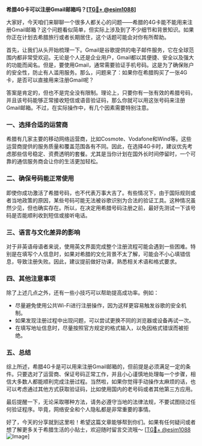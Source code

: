 **希腊4G卡可以注册Gmail邮箱吗？[[TG💪+ @esim1088](https://t.me/s/esim1088)]**

大家好，今天咱们来聊聊一个很多人都关心的问题——希腊的4G卡能不能用来注册Gmail邮箱？这个问题看似简单，但实际上涉及到了不少细节和背景知识。如果你正在计划去希腊旅行或者长期居住，这个话题可能会对你有所帮助。

首先，让我们从头开始梳理一下。Gmail是谷歌提供的电子邮件服务，它在全球范围内都非常受欢迎。无论是个人还是企业用户，Gmail都以其便捷、安全以及强大的功能而闻名。但是，要使用Gmail，通常需要验证手机号码。这是为了确保账户的安全性，防止有人滥用服务。那么，问题来了：如果你在希腊购买了一张4G卡，是否可以直接用来注册Gmail呢？

答案是肯定的，但也不是完全没有限制。理论上，只要你有一张有效的希腊号码，并且该号码能够正常接收短信或语音验证码，那么你就可以用这张号码来注册Gmail邮箱。不过，在实际操作中，有几个因素需要特别注意。

### 一、选择合适的运营商

希腊有几家主要的移动网络运营商，比如Cosmote、Vodafone和Wind等。这些运营商提供的服务质量和覆盖范围各有不同。因此，在选择4G卡时，建议优先考虑那些信号稳定、资费透明的套餐。尤其是当你计划在国外长时间停留时，一个可靠的通信服务商会让你的生活更加轻松。

### 二、确保号码能正常使用

即使你成功激活了希腊号码，也不代表万事大吉了。有些情况下，由于国际规则或者当地政策的原因，某些号码可能无法被谷歌识别为合法的验证工具。这种情况虽然少见，但也确实存在。所以，在决定用希腊号码注册之前，最好先测试一下该号码是否能顺利收到短信或接听电话。

### 三、语言与文化差异的影响

对于非英语母语者来说，使用英文界面完成整个注册流程可能会遇到一些困难。特别是在填写个人信息时，如果对希腊的文化背景不太了解，可能会不小心填错信息，导致注册失败。因此，建议提前做好功课，熟悉相关术语和格式要求。

### 四、其他注意事项

除了上述几点之外，还有一些小技巧可以帮助提高成功率。例如：

- 尽量避免使用公共Wi-Fi进行注册操作，因为这样更容易触发谷歌的安全机制。
- 如果发现注册过程中出现问题，可以尝试更换不同的浏览器或设备再试一次。
- 在填写地址信息时，尽量按照官方规定的格式输入，以免因格式错误而被拒绝。

### 五、总结

综上所述，希腊4G卡是可以用来注册Gmail邮箱的，但前提是必须满足一定的条件。只要选对了运营商、保证号码正常工作，并且小心谨慎地处理每一个步骤，相信大多数人都能顺利完成注册过程。当然啦，如果你觉得手动操作太麻烦的话，也可以考虑通过其他方式获取验证码，比如使用国内的老号码或者其他第三方应用。

最后提醒一下，无论采取哪种方法，请务必遵守当地的法律法规，不要试图绕过任何验证程序。毕竟，网络安全和个人隐私都是非常重要的事情。

好了，今天的分享就到这里啦！希望这篇文章能够帮到你们。如果有任何疑问或者想了解更多关于希腊生活的小贴士，欢迎随时留言交流哦～ [[TG💪+ @esim1088](https://t.me/s/esim1088) ![Image](https://i.postimg.cc/4NQfJmqS/Snipaste-2025-05-13-00-14-12.png)]